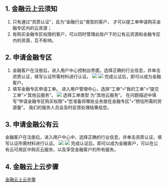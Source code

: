 ## 1. 金融云上云须知
1. 只有通过“资质认证”，且为“金融行业"类型的客户， 才可以提工单申请购买金融专区内的云资源；
2. 有购买金融专区权限的客户，可以同时管理此账户下的公有云资源和金融专区内的资源，互不影响。

## 2. 申请金融专区
1. 金融客户在注册后，进入用户中心控制台界面，选择正确的行业信息，并单击资质认证，填写认证所需材料进行认证。
![](https://mccdn.qcloud.com/static/img/6cca37d6819fe9faf329b5c63f48f9ee/image.png)
![](https://mccdn.qcloud.com/static/img/aa9592c3150420b332b1bb854338d5b9/image.png)
完成认证后，即可以成为金融客户。
2. 填写金融专区申请工单。
进入用户管理中心，选择“工单”>“我的工单”>“提交工单”>“其他云服务”。
![](https://mccdn.qcloud.com/static/img/90d92cec877e103d709311a7e195ff9c/image.png)
选择工单类型 为“其他云服务”。
在问题描述中填写“申请金融专区购买权限”+“您准备将哪些业务放在金融专区”+“预估所需的资源量”。
我们的服务人员会及时反馈处理结果给您。

## 3. 申请金融公有云
金融客户在注册后，进入用户中心中，选择正确的行业信息，并单击资质认证，填写认证所需材料进行认证。
![](https://mccdn.qcloud.com/static/img/6cca37d6819fe9faf329b5c63f48f9ee/image.png)
![](https://mccdn.qcloud.com/static/img/aa9592c3150420b332b1bb854338d5b9/image.png)
完成认证后，即可以成为金融客户，可以在公有云可用区中购买云服务，以及享受金融客户的所有服务。

## 4. 金融云上云步骤
[金融云上云步骤](http://cloud.tencent.com/solution/solutionSubpage/finance.html)
